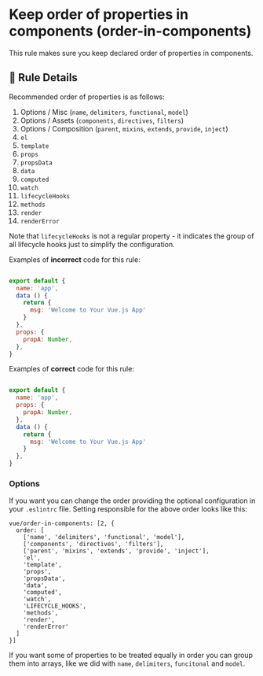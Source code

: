 # Keep order of properties in components (order-in-components)

This rule makes sure you keep declared order of properties in components.

## :book: Rule Details

Recommended order of properties is as follows:

1. Options / Misc (`name`, `delimiters`, `functional`, `model`)
2. Options / Assets (`components`, `directives`, `filters`)
3. Options / Composition (`parent`, `mixins`, `extends`, `provide`, `inject`)
4. `el`
5. `template`
6. `props`
7. `propsData`
8. `data`
9. `computed`
10. `watch`
11. `lifecycleHooks`
12. `methods`
13. `render`
14. `renderError`

Note that `lifecycleHooks` is not a regular property - it indicates the group of all lifecycle hooks just to simplify the configuration.

Examples of **incorrect** code for this rule:

```js

export default {
  name: 'app',
  data () {
    return {
      msg: 'Welcome to Your Vue.js App'
    }
  },
  props: {
    propA: Number,
  },
}

```

Examples of **correct** code for this rule:

```js

export default {
  name: 'app',
  props: {
    propA: Number,
  },
  data () {
    return {
      msg: 'Welcome to Your Vue.js App'
    }
  },
}

```

### Options

If you want you can change the order providing the optional configuration in your `.eslintrc` file. Setting responsible for the above order looks like this:

```
vue/order-in-components: [2, {
  order: [
    ['name', 'delimiters', 'functional', 'model'],
    ['components', 'directives', 'filters'],
    ['parent', 'mixins', 'extends', 'provide', 'inject'],
    'el',
    'template',
    'props',
    'propsData',
    'data',
    'computed',
    'watch',
    'LIFECYCLE_HOOKS',
    'methods',
    'render',
    'renderError'
  ]
}]
```

If you want some of properties to be treated equally in order you can group them into arrays, like we did with `name`, `delimiters`, `funcitonal` and `model`.
